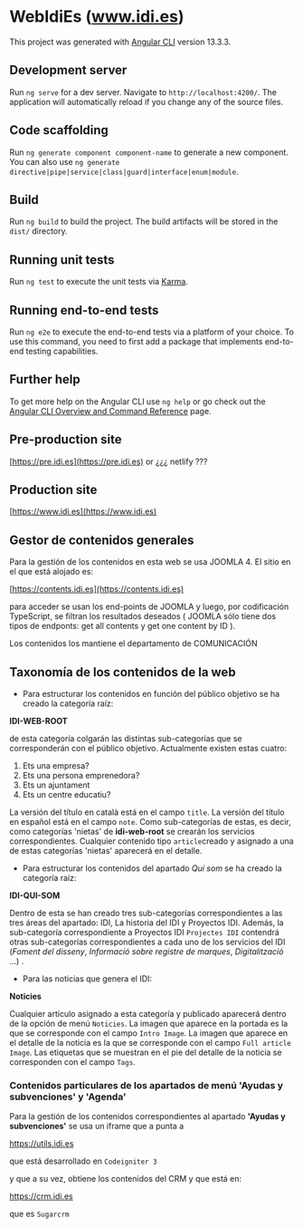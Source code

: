 # WebIdiEs (www.idi.es)

This project was generated with [Angular CLI](https://github.com/angular/angular-cli) version 13.3.3.

## Development server

Run `ng serve` for a dev server. Navigate to `http://localhost:4200/`. The application will automatically reload if you change any of the source files.

## Code scaffolding

Run `ng generate component component-name` to generate a new component. You can also use `ng generate directive|pipe|service|class|guard|interface|enum|module`.

## Build

Run `ng build` to build the project. The build artifacts will be stored in the `dist/` directory.

## Running unit tests

Run `ng test` to execute the unit tests via [Karma](https://karma-runner.github.io).

## Running end-to-end tests

Run `ng e2e` to execute the end-to-end tests via a platform of your choice. To use this command, you need to first add a package that implements end-to-end testing capabilities.

## Further help

To get more help on the Angular CLI use `ng help` or go check out the [Angular CLI Overview and Command Reference](https://angular.io/cli) page.

## Pre-production site

[https://pre.idi.es](https://pre.idi.es)
or
¿¿¿ netlify ???

## Production site

[https://www.idi.es](https://www.idi.es)

## Gestor de contenidos generales

Para la gestión de los  contenidos en esta web se usa JOOMLA 4. El sitio en el que está alojado es:

[https://contents.idi.es](https://contents.idi.es)

para acceder se usan los end-points de JOOMLA y luego, por codificación TypeScript, se filtran los resultados deseados ( JOOMLA sólo tiene dos tipos de endponts: get all contents y get one content by ID ).

Los contenidos los mantiene el departamento de COMUNICACIÓN

## Taxonomía de los contenidos de la web

- Para estructurar los contenidos en función del público objetivo se ha creado la categoría raíz:

**IDI-WEB-ROOT**

de esta categoría colgarán las distintas sub-categorías que se corresponderán con el público objetivo. Actualmente existen estas cuatro:
1. Ets una empresa?
2. Ets una persona emprenedora?
3. Ets un ajuntament
4. Ets un centre educatiu?

La versión del título en català está en el campo `title`. La versión del título en español está en el campo `note`. Como sub-categorías de estas, es decir, como categorías 'nietas' de **idi-web-root** se crearán los servicios correspondientes. 
Cualquier contenido tipo `article`creado y asignado a una de estas categorías 'nietas' aparecerá en el detalle.


- Para estructurar los contenidos del apartado _Qui som_ se ha creado la categoría raíz:

**IDI-QUI-SOM**

Dentro de esta se han creado tres sub-categorías correspondientes a las tres áreas del apartado: IDI, La historia del IDI y Proyectos IDI.
Además, la sub-categoría correspondiente a Proyectos IDI `Projectes IDI` contendrá otras sub-categorías correspondientes a cada uno de los servicios del IDI (_Foment del disseny_, _Informació sobre registre de marques_, _Digitalització_ ...) .


- Para las noticias que genera el IDI:

**Noticies**

Cualquier artículo asignado a esta categoría y publicado aparecerá dentro de la opción de menú `Noticies`. La imagen que aparece en la portada es la que se corresponde con el campo `Intro Image`. La imagen que aparece en el detalle de la noticia es la que se corresponde con el campo `Full article Image`. Las etiquetas que se muestran en el pie del detalle de la noticia se corresponden con el campo `Tags`.

### Contenidos particulares de los apartados de menú 'Ayudas y subvenciones' y 'Agenda'
Para la gestión de los contenidos correspondientes al apartado **'Ayudas y subvenciones'** se usa un iframe que a punta a  

https://utils.idi.es

que está desarrollado en `Codeigniter 3`

y que a su vez, obtiene los contenidos del CRM y que está en:

https://crm.idi.es


que es `Sugarcrm`

